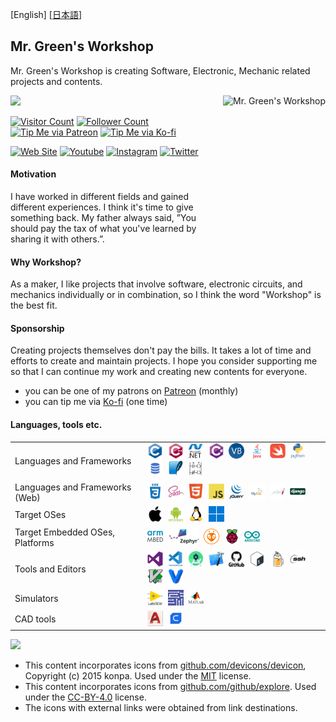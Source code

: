 [English] [[日本語](README-jp.md#readme)]

## Mr. Green's Workshop

Mr. Green's Workshop is creating Software, Electronic, Mechanic related projects and contents.<br>

[<img align="right" height="250" alt="Mr. Green's Workshop" src="https://avatars.githubusercontent.com/u/76992231?v=4" />](README.md#readme)

[<img width="450" src="https://github-readme-stats.vercel.app/api?username=MrGreensWorkshop&show_icons=true&hide_border=true">](README.md#readme)

[![Visitor Count](https://visitor-badge.laobi.icu/badge?page_id=MrGreensWorkshop.MrGreensWorkshop)](README.md#readme)
[![Follower Count](https://img.shields.io/github/followers/MrGreensWorkshop?label=Followers&style=badge)](README.md#readme)
[![Tip Me via Patreon](https://shields.io/badge/Patreon-Tip%20me-blue?logo=Patreon)](https://patreon.com/MrGreensWorkshop "Tip Me via Patreon")
[![Tip Me via Ko-fi](https://shields.io/badge/Ko--fi-Tip%20me-blue?logo=kofi)](https://www.ko-fi.com/MrGreensWorkshop "Tip Me via Ko-fi")

[![Web Site](https://shields.io/badge/MrGreensWorkshop.com-gray)](https://www.mrgreensworkshop.com "MrGreensWorkshop.com")
[![Youtube](https://shields.io/badge/Youtube-gray?logo=youtube)](https://www.youtube.com/channel/UCf-BfpqjqvPKGXFc22rkR9w)
[![Instagram](https://shields.io/badge/instagram-gray?logo=Instagram)](https://www.instagram.com/mrgreensworkshop)
[![Twitter](https://shields.io/badge/Twitter-gray?logo=twitter)](https://twitter.com/MrGreenWorkshop)

#### Motivation

I have worked in different fields and gained different experiences. I think it's time to give something back. My father always said, ”You should pay the tax of what you've learned by sharing it with others.”.

#### Why Workshop?

As a maker, I like projects that involve software, electronic circuits, and mechanics individually or in combination, so I think the word "Workshop" is the best fit.

#### Sponsorship

Creating projects themselves don't pay the bills. It takes a lot of time and efforts to create and maintain projects. I hope you consider supporting me so that I can continue my work and creating new contents for everyone.

- you can be one of my patrons on [Patreon](https://patreon.com/MrGreensWorkshop "Be my Patron") (monthly)
- you can tip me via [Ko-fi](https://www.ko-fi.com/MrGreensWorkshop "Tip Me via Ko-fi") (one time)

#### Languages, tools etc.

|  |  |
| :------ | ------------------ |
| Languages and Frameworks | [<img src="icons/github/devicons-devicon/c-original.svg" title="C" alt="C" width="25" height="25"/>](README.md#Languages-tools-etc)&nbsp; [<img src="icons/github/devicons-devicon/cplusplus-original.svg" title="C++" alt="C++" width="25" height="25"/>](README.md#Languages-tools-etc)&nbsp; [<img src="icons/github/devicons-devicon/dot-net-original-wordmark.svg" title=".NET" alt=".NET" width="25" height="25"/>](README.md#Languages-tools-etc)&nbsp; [<img src="icons/github/devicons-devicon/csharp-original.svg" title="C#" alt="C#" width="25" height="25"/>](README.md#Languages-tools-etc)&nbsp; [<img src="icons/github/github-explore/visual-basic.png" title="Visual Basic" alt="Visual Basic" width="25" height="25"/>](README.md#Languages-tools-etc)&nbsp; [<img src="icons/github/devicons-devicon/java-original-wordmark.svg" title="Java" alt="Java" width="25" height="25"/>](README.md#Languages-tools-etc)&nbsp; [<img src="icons/github/devicons-devicon/swift-original.svg" title="Swift" alt="Swift" width="25" height="25"/>](README.md#Languages-tools-etc)&nbsp; [<img src="icons/github/devicons-devicon/python-original-wordmark.svg" title="python" alt="python" width="25" height="25"/>](README.md#Languages-tools-etc)&nbsp; [<img src="icons/github/github-explore/sql.png" title="SQL"  alt="SQL" width="25" height="25"/>](README.md#Languages-tools-etc)&nbsp; [<img src="icons/github/github-explore/sqlite.png" title="SQLite"  alt="SQLite" width="25" height="25"/>](README.md#Languages-tools-etc)&nbsp; [<img src="icons/mine/ladder_logic.png" title="Ladder Logic" alt="Ladder Logic" width="25" height="25"/>](README.md#Languages-tools-etc)&nbsp; |
| Languages and Frameworks (Web)| [<img src="icons/github/devicons-devicon/css3-plain-wordmark.svg" title="CSS3" alt="CSS" width="25" height="25"/>](README.md#Languages-tools-etc)&nbsp; [<img src="icons/github/devicons-devicon/sass-original.svg" title="SASS" alt="SASS" width="25" height="25"/>](README.md#Languages-tools-etc)&nbsp; [<img src="icons/github/devicons-devicon/html5-original.svg" title="HTML5" alt="HTML" width="25" height="25"/>](README.md#Languages-tools-etc)&nbsp; [<img src="icons/github/devicons-devicon/javascript-original.svg" title="JavaScript" alt="JavaScript" width="25" height="25"/>](README.md#Languages-tools-etc)&nbsp; [<img src="icons/github/devicons-devicon/jquery-original-wordmark.svg" title="Jquery" alt="Jquery" width="25" height="25"/>](README.md#Languages-tools-etc)&nbsp; [<img src="icons/github/github-explore/mysql.png" title="MySQL"  alt="MySQL" width="25" height="25"/>](README.md#Languages-tools-etc)&nbsp; [<img src="icons/github/github-explore/jekyll.png" title="jekyll" alt="jekyll" width="25" height="25"/>](README.md#Languages-tools-etc)&nbsp; [<img src="icons/github/devicons-devicon/django-original.svg" title="Django" alt="Django" width="25" height="25"/>](README.md#Languages-tools-etc)&nbsp;|
| Target OSes | [<img src="icons/github/devicons-devicon/apple-original.svg" title="iOS" alt="iOS" width="25" height="25"/>](README.md#Languages-tools-etc)&nbsp; [<img src="icons/github/devicons-devicon/android-plain-wordmark.svg" title="Android" alt="Android" width="25" height="25"/>](README.md#Languages-tools-etc)&nbsp; [<img src="icons/github/devicons-devicon/linux-original.svg" title="Linux" alt="Linux" width="25" height="25"/>](README.md#Languages-tools-etc)&nbsp; [<img src="icons/github/github-explore/windows.png" title="MS Windows" alt="MS Windows" width="25" height="25"/>](README.md#Languages-tools-etc)&nbsp; |
| Target Embedded OSes, Platforms | <a href="https://github.com/ARMmbed"><img src="icons/external/arm-mbed.jpg" title="Arm Mbed OS" alt="Arm Mbed OS" width="25" height="25"/></a>&nbsp; <a href="https://www.zephyrproject.org/"><img src="icons/external/zephyr-logo1.png" title="Zephyr OS" alt="Zephyr OS" width="50" height="25"/></a>&nbsp; <a href="https://github.com/platformio"><img src="icons/external/platformio-logo.png" title="PlatformIO" alt="PlatformIO" width="25" height="25"/></a>&nbsp; [<img src="icons/github/devicons-devicon/raspberrypi-original.svg" title="Raspberry Pi" alt="Raspberry Pi" width="25" height="25"/>](README.md#Languages-tools-etc)&nbsp; [<img src="icons/github/devicons-devicon/arduino-original-wordmark.svg" title="Arduino" alt="Arduino" width="25" height="25"/>](README.md#Languages-tools-etc)&nbsp;|
| Tools and Editors | [<img src="icons/github/devicons-devicon/visualstudio-plain.svg" title="Visual Studio" alt="Visual Studio" width="25" height="25"/>](README.md#Languages-tools-etc)&nbsp; [<img src="icons/github/devicons-devicon/vscode-original-wordmark.svg" title="VS Code" alt="VS Code" width="25" height="25"/>](README.md#Languages-tools-etc)&nbsp; [<img src="icons/github/github-explore/android-studio.png" title="Android Studio" alt="Android Studio" width="25" height="25"/>](README.md#Languages-tools-etc)&nbsp; [<img src="icons/github/github-explore/xcode.png" title="Xcode" alt="Xcode" width="25" height="25"/>](README.md#Languages-tools-etc)&nbsp; [<img src="icons/github/devicons-devicon/github-original-wordmark.svg" title="Github" alt="Github" width="25" height="25"/>](README.md#Languages-tools-etc)&nbsp; [<img src="icons/github/devicons-devicon/bash-original.svg" title="bash"  alt="bash" width="25" height="25"/>](README.md#Languages-tools-etc)&nbsp; [<img src="icons/github/github-explore/homebrew.png" title="Homebrew"  alt="Homebrew" width="25" height="25"/>](README.md#Languages-tools-etc)&nbsp; [<img src="icons/github/devicons-devicon/ssh-original-wordmark.svg" title="ssh"  alt="ssh" width="25" height="25"/>](README.md#Languages-tools-etc)&nbsp; [<img src="icons/github/devicons-devicon/vim-original.svg" title="Vim"  alt="Vim" width="25" height="25"/>](README.md#Languages-tools-etc)&nbsp; [<img src="icons/github/devicons-devicon/vagrant-original.svg" title="Vagrant"  alt="Vagrant" width="25" height="25"/>](README.md#Languages-tools-etc)&nbsp; |
| Simulators | [<img src="icons/github/devicons-devicon/labview-original-wordmark.svg" title="NI Labview" alt="NI Labview" width="25" height="25"/>](README.md#Languages-tools-etc)&nbsp; <a href="https://www.ni.com/en-us/support/downloads/software-products/download.multisim.html"><img src="icons/external/multisim.webp" title="NI Multisim" alt="NI Multisim" width="25" height="25"/></a>&nbsp; [<img src="icons/github/github-explore/matlab.png" title="MATLAB" alt="MATLAB" width="25" height="25"/>](README.md#Languages-tools-etc)&nbsp; |
| CAD tools | <a href="https://www.autodesk.com/products/autocad/overview?term=1-YEAR&tab=subscription"><img src="icons/external/autocad-2017-badge-75x75.png" title="AutoCAD" alt="AutoCAD" width="25" height="25"/></a>&nbsp; <a href="https://github.com/Ultimaker/Cura/"><img src="icons/external/cura-128.png" title="Ultimaker Cura" alt="Ultimaker  Cura" width="25" height="25"/></a>&nbsp; |

[<img src="https://github-readme-stats.vercel.app/api/top-langs/?username=MrGreensWorkshop&hide=php&theme=default" />](README.md#readme)

- This content incorporates icons from [github.com/devicons/devicon](https://github.com/devicons/devicon), Copyright (c) 2015 konpa. Used under the [MIT](https://opensource.org/licenses/MIT) license.
- This content incorporates icons from [github.com/github/explore](https://github.com/github/explore). Used under the [CC-BY-4.0](https://creativecommons.org/licenses/by/4.0/) license.
- The icons with external links were obtained from link destinations.
